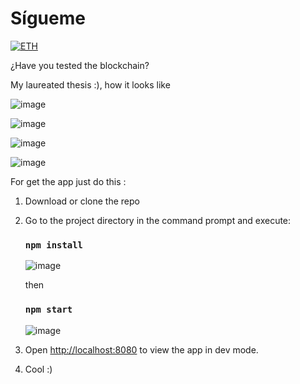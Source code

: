 # Sígueme

[![ETH](https://cdn3.emoji.gg/emojis/5819-eth.png)](https://emoji.gg/emoji/5819-eth)

¿Have you tested the blockchain?

My laureated thesis :), how it looks like

![image](https://user-images.githubusercontent.com/44687875/211940559-115f1ea2-d0b1-449b-92fb-f79aa7332083.png)

![image](https://user-images.githubusercontent.com/44687875/211940637-39be0d84-728a-41a7-a6ba-160f08b01bab.png)

![image](https://user-images.githubusercontent.com/44687875/211940756-ac7aef35-51bc-4a59-97b3-d6914bee7c0f.png)

![image](https://user-images.githubusercontent.com/44687875/211940820-8914bfcc-85eb-4bc0-ba29-16df5456cac3.png)

For get the app just do this :

1. Download or clone the repo

2. Go to the project directory in the command prompt and execute:

   ### `npm install`
   
   ![image](https://user-images.githubusercontent.com/44687875/211941711-d053535f-cc6f-4b13-8795-ff248655bb19.png)

   then

   ### `npm start`
   
   ![image](https://user-images.githubusercontent.com/44687875/211941585-019643c8-2851-458c-8197-def45a54605e.png)   

3. Open [http://localhost:8080](http://localhost:8080) to view the app in dev mode.

4. Cool :)

